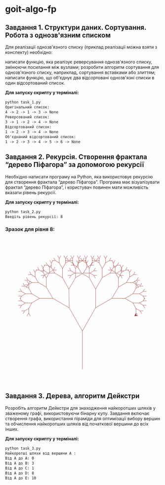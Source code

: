 # goit-algo-fp

## Завдання 1. Структури даних. Сортування. Робота з однозв'язним списком

Для реалізації однозв'язного списку (приклад реалізації можна взяти з конспекту) необхідно:

написати функцію, яка реалізує реверсування однозв'язного списку, змінюючи посилання між вузлами;
розробити алгоритм сортування для однозв'язного списку, наприклад, сортування вставками або злиттям;
написати функцію, що об'єднує два відсортовані однозв'язні списки в один відсортований список.

**Для запуску скрипту у терміналі:**
```
python task_1.py
Оригінальний список:
4 -> 2 -> 1 -> 3 -> None
Реверсований список:
3 -> 1 -> 2 -> 4 -> None
Відсортований список:
1 -> 2 -> 3 -> 4 -> None
Об'єднаний відсортований список:
1 -> 2 -> 3 -> 4 -> 5 -> 6 -> None
```

## Завдання 2. Рекурсія. Створення фрактала “дерево Піфагора” за допомогою рекурсії

Необхідно написати програму на Python, яка використовує рекурсію для створення фрактала “дерево Піфагора”. Програма має візуалізувати фрактал “дерево Піфагора”, і користувач повинен мати можливість вказати рівень рекурсії.

**Для запуску скрипту у терміналі:**
```
python task_2.py
Введіть рівень рекурсії: 8
```

### **Зразок для рівня 8:**

![image info](Pythagoras.png)

## Завдання 3. Дерева, алгоритм Дейкстри

Розробіть алгоритм Дейкстри для знаходження найкоротших шляхів у зваженому графі, використовуючи бінарну купу. Завдання включає створення графа, використання піраміди для оптимізації вибору вершин та обчислення найкоротших шляхів від початкової вершини до всіх інших.

**Для запуску скрипту у терміналі:**
```
python task_3.py
Найкоротші шляхи від вершини A :
Від A до A: 0
Від A до B: 3
Від A до C: 1
Від A до D: 8
Від A до E: 10
```
